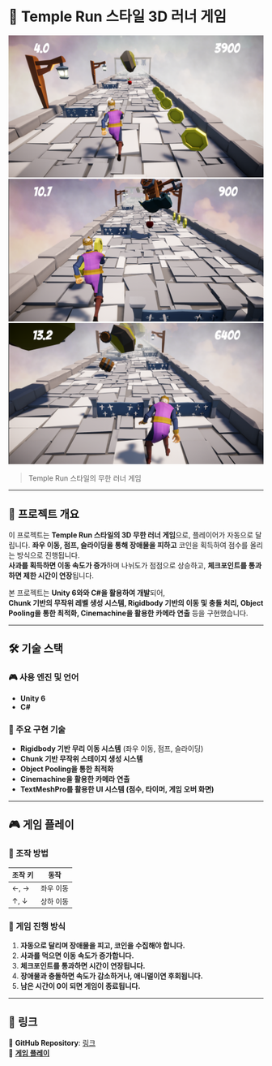 # 🏃 Temple Run 스타일 3D 러너 게임

![Game Screenshot](./screenshot1.png)
![Game Screenshot](./screenshot2.png)
![Game Screenshot](./screenshot3.png)

> Temple Run 스타일의 무한 러너 게임

---

## **📌 프로젝트 개요**

이 프로젝트는 **Temple Run 스타일의 3D 무한 러너 게임**으로, 플레이어가 자동으로 달립니다. **좌우 이동, 점프, 슬라이딩을 통해 장애물을 피하고** 코인을 획득하여 점수를 올리는 방식으로 진행됩니다.  
**사과를 획득하면 이동 속도가 증가**하며 나뉘도가 점점으로 상승하고, **체크포인트를 통과하면 제한 시간이 연장**됩니다.

본 프로젝트는 **Unity 6와와 C#을 활용하여 개발**되어,  
**Chunk 기반의 무작위 레벨 생성 시스템, Rigidbody 기반의 이동 및 충돌 처리, Object Pooling을 통한 최적화, Cinemachine을 활용한 카메라 연출** 등을 구현했습니다.

---

## **🛠 기술 스택**

### **🎮 사용 엔진 및 언어**

- **Unity 6**
- **C#**

### **🔧 주요 구현 기술**

- **Rigidbody 기반 무리 이동 시스템** (좌우 이동, 점프, 슬라이딩)
- **Chunk 기반 무작위 스테이지 생성 시스템**
- **Object Pooling을 통한 최적화**
- **Cinemachine을 활용한 카메라 연출**
- **TextMeshPro를 활용한 UI 시스템 (점수, 타이머, 게임 오버 화면)**

---

## **🎮 게임 플레이**

### **🔹 조작 방법**

| 조작 키 | 동작      |
| ------- | --------- |
| ←, →    | 좌우 이동 |
| ↑, ↓    | 상하 이동 |

### **🔹 게임 진행 방식**

1. **자동으로 달리며 장애물을 피고, 코인을 수집해야 합니다.**
2. **사과를 먹으면 이동 속도가 증가합니다.**
3. **체크포인트를 통과하면 시간이 연장됩니다.**
4. **장애물과 충돌하면 속도가 감소하거나, 애니멀이연 후회됩니다.**
5. **남은 시간이 0이 되면 게임이 종료됩니다.**

---

## **🔗 링크**

📌 **GitHub Repository**: [링크](https://github.com/ralskwo/TempleRunProject)  
📌 **[게임 플레이](https://mayquartet.com/my_htmls/Temple_Run/index.html)**

